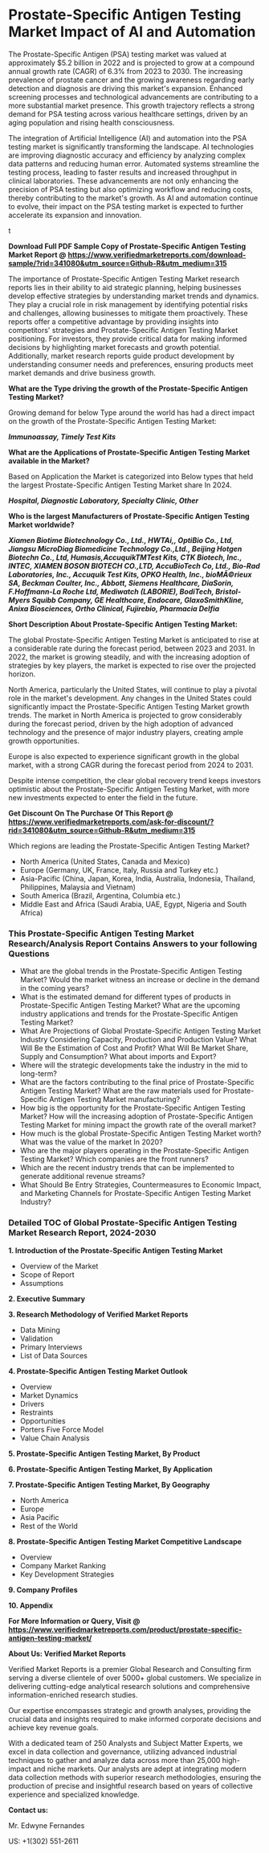 <meta name="title" content="Global Prostate-Specific Antigen Testing Market Impact of AI and Automation"><meta name="description" content="The Prostate-Specific Antigen (PSA) testing market was valued at approximately $5.2 billion in 2022 and is projected to grow at a compound annual growth rate (CAGR) of"><meta name="title" content="Prostate-Specific Antigen Testing Market Size, Share, Scope, Trends, Growth, Opportunities, Analysis, Forecast"><h1>Prostate-Specific Antigen Testing Market Impact of AI and Automation</h1><p>The Prostate-Specific Antigen (PSA) testing market was valued at approximately $5.2 billion in 2022 and is projected to grow at a compound annual growth rate (CAGR) of 6.3% from 2023 to 2030. The increasing prevalence of prostate cancer and the growing awareness regarding early detection and diagnosis are driving this market's expansion. Enhanced screening processes and technological advancements are contributing to a more substantial market presence. This growth trajectory reflects a strong demand for PSA testing across various healthcare settings, driven by an aging population and rising health consciousness.</p><p>The integration of Artificial Intelligence (AI) and automation into the PSA testing market is significantly transforming the landscape. AI technologies are improving diagnostic accuracy and efficiency by analyzing complex data patterns and reducing human error. Automated systems streamline the testing process, leading to faster results and increased throughput in clinical laboratories. These advancements are not only enhancing the precision of PSA testing but also optimizing workflow and reducing costs, thereby contributing to the market's growth. As AI and automation continue to evolve, their impact on the PSA testing market is expected to further accelerate its expansion and innovation.</p>t</p><p id="" class=""><strong>Download Full PDF Sample Copy of Prostate-Specific Antigen Testing Market Report @ <a href="https://www.verifiedmarketreports.com/download-sample/?rid=341080&utm_source=Github-R&utm_medium=315" target="_blank">https://www.verifiedmarketreports.com/download-sample/?rid=341080&utm_source=Github-R&utm_medium=315</a></strong></p><p>The importance of&nbsp;Prostate-Specific Antigen Testing Market research reports lies in their ability to aid strategic planning, helping businesses develop effective strategies by understanding market trends and dynamics. They play a crucial role in risk management by identifying potential risks and challenges, allowing businesses to mitigate them proactively. These reports offer a competitive advantage by providing insights into competitors' strategies and Prostate-Specific Antigen Testing Market positioning. For investors, they provide critical data for making informed decisions by highlighting market forecasts and growth potential. Additionally, market research reports guide product development by understanding consumer needs and preferences, ensuring products meet market demands and drive business growth.</p><p><strong>What are the&nbsp;Type driving the growth of the Prostate-Specific Antigen Testing Market?</strong></p><p id="" class="">Growing demand for below Type around the world has had a direct impact on the growth of the Prostate-Specific Antigen Testing Market:</p><em><strong>Immunoassay, Timely Test Kits</strong></em></p><strong>What are the&nbsp;Applications&nbsp;of Prostate-Specific Antigen Testing Market available in the Market?</strong></p><p id="" class="">Based on Application the Market is categorized into Below types that held the largest Prostate-Specific Antigen Testing Market share In 2024.</p><em><strong>Hospital, Diagnostic Laboratory, Specialty Clinic, Other</strong></em></p><strong>Who is the largest Manufacturers of Prostate-Specific Antigen Testing Market worldwide?</strong></p><p><em><strong>Xiamen Biotime Biotechnology Co., Ltd., HWTAi,, OptiBio Co., Ltd, Jiangsu MicroDiag Biomedicine Technology Co.,Ltd., Beijing Hotgen Biotechn Co., Ltd, Humasis,AccuquikTMTest Kits, CTK Biotech, Inc., INTEC, XIAMEN BOSON BIOTECH CO.,LTD, AccuBioTech Co, Ltd., Bio-Rad Laboratories, Inc., Accuquik Test Kits, OPKO Health, Inc., bioMÃ©rieux SA, Beckman Coulter, Inc., Abbott, Siemens Healthcare, DiaSorin, F.Hoffmann-La Roche Ltd, Mediwatch (LABORIE), BodiTech, Bristol-Myers Squibb Company, GE Healthcare, Endocare, GlaxoSmithKline, Anixa Biosciences, Ortho Clinical, Fujirebio, Pharmacia Delfia</strong></em></p><p id="" class=""><strong>Short Description About Prostate-Specific Antigen Testing Market:</strong></p><p>The global Prostate-Specific Antigen Testing Market is anticipated to rise at a considerable rate during the forecast period, between 2023 and 2031. In 2022, the market is growing steadily, and with the increasing adoption of strategies by key players, the market is expected to rise over the projected horizon.</p><p>North America, particularly the United States, will continue to play a pivotal role in the market's development. Any changes in the United States could significantly impact the Prostate-Specific Antigen Testing Market growth trends. The market in North America is projected to grow considerably during the forecast period, driven by the high adoption of advanced technology and the presence of major industry players, creating ample growth opportunities.</p><p>Europe is also expected to experience significant growth in the global market, with a strong CAGR during the forecast period from 2024 to 2031.</p><p>Despite intense competition, the clear global recovery trend keeps investors optimistic about the Prostate-Specific Antigen Testing Market, with more new investments expected to enter the field in the future.</p><p id="" class=""><strong>Get Discount On The Purchase Of This Report @ <a href="https://www.verifiedmarketreports.com/ask-for-discount/?rid=341080&utm_source=Github-R&utm_medium=315" target="_blank">https://www.verifiedmarketreports.com/ask-for-discount/?rid=341080&utm_source=Github-R&utm_medium=315</a></strong></p>Which regions are leading the Prostate-Specific Antigen Testing Market?</p><ul><li>North America (United States, Canada and Mexico)</li><li>Europe (Germany, UK, France, Italy, Russia and Turkey etc.)</li><li>Asia-Pacific (China, Japan, Korea, India, Australia, Indonesia, Thailand, Philippines, Malaysia and Vietnam)</li><li>South America (Brazil, Argentina, Columbia etc.)</li><li>Middle East and Africa (Saudi Arabia, UAE, Egypt, Nigeria and South Africa)</li></ul><h3 id="" class="">This Prostate-Specific Antigen Testing Market Research/Analysis Report Contains Answers to your following Questions</h3><ul><li>What are the global trends in the Prostate-Specific Antigen Testing Market? Would the market witness an increase or decline in the demand in the coming years?</li><li>What is the estimated demand for different types of products in Prostate-Specific Antigen Testing Market? What are the upcoming industry applications and trends for the Prostate-Specific Antigen Testing Market?</li><li>What Are Projections of Global Prostate-Specific Antigen Testing Market Industry Considering Capacity, Production and Production Value? What Will Be the Estimation of Cost and Profit? What Will Be Market Share, Supply and Consumption? What about imports and Export?</li><li>Where will the strategic developments take the industry in the mid to long-term?</li><li>What are the factors contributing to the final price of Prostate-Specific Antigen Testing Market? What are the raw materials used for Prostate-Specific Antigen Testing Market manufacturing?</li><li>How big is the opportunity for the Prostate-Specific Antigen Testing Market? How will the increasing adoption of Prostate-Specific Antigen Testing Market for mining impact the growth rate of the overall market?</li><li>How much is the global Prostate-Specific Antigen Testing Market worth? What was the value of the market In 2020?</li><li>Who are the major players operating in the Prostate-Specific Antigen Testing Market? Which companies are the front runners?</li><li>Which are the recent industry trends that can be implemented to generate additional revenue streams?</li><li>What Should Be Entry Strategies, Countermeasures to Economic Impact, and Marketing Channels for Prostate-Specific Antigen Testing Market Industry?</li></ul><h3 id="" class="">Detailed TOC of Global Prostate-Specific Antigen Testing Market Research Report, 2024-2030</h3><p id="" class=""><strong>1. Introduction of the Prostate-Specific Antigen Testing Market</strong></p><ul><li>Overview of the Market</li><li>Scope of Report</li><li>Assumptions</li></ul><p id="" class=""><strong>2. Executive Summary</strong></p><p id="" class=""><strong>3. Research Methodology of Verified Market Reports</strong></p><ul><li>Data Mining</li><li>Validation</li><li>Primary Interviews</li><li>List of Data Sources</li></ul><p id="" class=""><strong>4. Prostate-Specific Antigen Testing Market Outlook</strong></p><ul><li>Overview</li><li>Market Dynamics</li><li>Drivers</li><li>Restraints</li><li>Opportunities</li><li>Porters Five Force Model</li><li>Value Chain Analysis</li></ul><p id="" class=""><strong>5. Prostate-Specific Antigen Testing Market, By Product</strong></p><p id="" class=""><strong>6. Prostate-Specific Antigen Testing Market, By Application</strong></p><p id="" class=""><strong>7. Prostate-Specific Antigen Testing Market, By Geography</strong></p><ul><li>North America</li><li>Europe</li><li>Asia Pacific</li><li>Rest of the World</li></ul><p id="" class=""><strong>8. Prostate-Specific Antigen Testing Market Competitive Landscape</strong></p><ul><li>Overview</li><li>Company Market Ranking</li><li>Key Development Strategies</li></ul><p id="" class=""><strong>9. Company Profiles</strong></p><p id="" class=""><strong>10. Appendix</strong></p><p id="" class=""><strong>For More Information or Query, Visit @ <a href="https://www.verifiedmarketreports.com/product/prostate-specific-antigen-testing-market/" target="_blank">https://www.verifiedmarketreports.com/product/prostate-specific-antigen-testing-market/</a></strong></p><p id="" class=""><strong>About Us: Verified Market Reports</strong></p><p id="" class="">Verified Market Reports is a premier Global Research and Consulting firm serving a diverse clientele of over 5000+ global customers. We specialize in delivering cutting-edge analytical research solutions and comprehensive information-enriched research studies.</p><p id="" class="">Our expertise encompasses strategic and growth analyses, providing the crucial data and insights required to make informed corporate decisions and achieve key revenue goals.</p><p id="" class="">With a dedicated team of 250 Analysts and Subject Matter Experts, we excel in data collection and governance, utilizing advanced industrial techniques to gather and analyze data across more than 25,000 high-impact and niche markets. Our analysts are adept at integrating modern data collection methods with superior research methodologies, ensuring the production of precise and insightful research based on years of collective experience and specialized knowledge.</p><p id="" class=""><strong>Contact us:</strong></p><p id="" class="">Mr. Edwyne Fernandes</p><p id="" class="">US: +1(302) 551-2611</p>